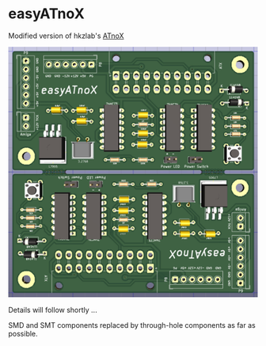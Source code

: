 # easyATnoX
Modified version of hkzlab's [ATnoX](https://github.com/hkzlab/ATnoX)

![easyATnoX PCB](Images/easyATnoX_top.png)

Details will follow shortly ...


SMD and SMT components replaced by through-hole components as far as possible.

